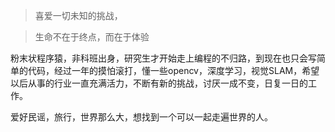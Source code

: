 >喜爱一切未知的挑战，

>生命不在于终点，而在于体验

粉末状程序猿，非科班出身，研究生才开始走上编程的不归路，到现在也只会写简单的代码，经过一年的摸怕滚打，懂一些opencv，深度学习，视觉SLAM，希望以后从事的行业一直充满活力，不断有新的挑战，讨厌一成不变，日复一日的工作。

爱好民谣，旅行，世界那么大，想找到一个可以一起走遍世界的人。

